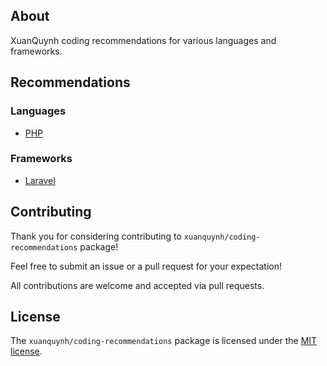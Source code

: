 ## About

XuanQuynh coding recommendations for various languages and frameworks.

## Recommendations

### Languages

- [PHP](./languages/php.md)

### Frameworks

- [Laravel](./frameworks/laravel.md)

## Contributing

Thank you for considering contributing to `xuanquynh/coding-recommendations` package!

Feel free to submit an issue or a pull request for your expectation!

All contributions are welcome and accepted via pull requests.

## License

The `xuanquynh/coding-recommendations` package is licensed under the [MIT license](LICENSE.md).
